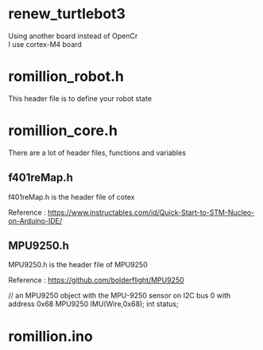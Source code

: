 # renew_turtlebot3
Using another board instead of OpenCr<br>
I use cortex-M4 board

# romillion_robot.h
This header file is to define your robot state

# romillion_core.h
There are a lot of header files, functions and variables<br>

f401reMap.h
-----------
f401reMap.h is the header file of cotex

Reference : https://www.instructables.com/id/Quick-Start-to-STM-Nucleo-on-Arduino-IDE/

MPU9250.h
---------
MPU9250.h is the header file of MPU9250

Reference : https://github.com/bolderflight/MPU9250


// an MPU9250 object with the MPU-9250 sensor on I2C bus 0 with address 0x68
MPU9250 IMU(Wire,0x68);
int status;

# romillion.ino




